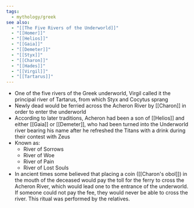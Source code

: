 ```yaml
---
tags:
  - mythology/greek
see also:
  - "[[The Five Rivers of the Underworld]]"
  - "[[Homer]]"
  - "[[Helios]]"
  - "[[Gaia]]"
  - "[[Demeter]]"
  - "[[Styx]]"
  - "[[Charon]]"
  - "[[Hades]]"
  - "[[Virgil]]"
  - "[[Tartarus]]"
---
```

- One of the five rivers of the Greek underworld, Virgil called it the principal river of Tartarus, from which Styx and Cocytus sprang
- Newly dead would be ferried across the Acheron River by [[Charon]] in order to enter the underworld
- According to later traditions, Acheron had been a son of [[Helios]] and either [[Gaia]] or [[Demeter]], who had been turned into the Underworld river bearing his name after he refreshed the Titans with a drink during their contest with Zeus
- Known as:
  - River of Sorrows
  - River of Woe
  - River of Pain
  - River of Lost Souls
- In ancient times some believed that placing a coin ([[Charon's obol]]) in the mouth of the deceased would pay the toll for the ferry to cross the Acheron River, which would lead one to the entrance of the underworld. If someone could not pay the fee, they would never be able to cross the river. This ritual was performed by the relatives.
